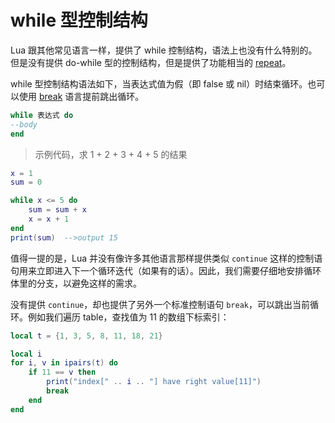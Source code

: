 # while 型控制结构

Lua 跟其他常见语言一样，提供了 while 控制结构，语法上也没有什么特别的。但是没有提供 do-while 型的控制结构，但是提供了功能相当的 [repeat](repeat.md)。

while 型控制结构语法如下，当表达式值为假（即 false 或 nil）时结束循环。也可以使用 [break](break.md) 语言提前跳出循环。

```lua
while 表达式 do
--body
end
```

> 示例代码，求 1 + 2 + 3 + 4 + 5 的结果

```lua
x = 1
sum = 0

while x <= 5 do
    sum = sum + x
    x = x + 1
end
print(sum)  -->output 15
```

值得一提的是，Lua 并没有像许多其他语言那样提供类似 `continue` 这样的控制语句用来立即进入下一个循环迭代（如果有的话）。因此，我们需要仔细地安排循环体里的分支，以避免这样的需求。

没有提供 `continue`，却也提供了另外一个标准控制语句 `break`，可以跳出当前循环。例如我们遍历 table，查找值为 11 的数组下标索引：

```lua
local t = {1, 3, 5, 8, 11, 18, 21}

local i
for i, v in ipairs(t) do
    if 11 == v then
        print("index[" .. i .. "] have right value[11]")
        break
    end
end
```
